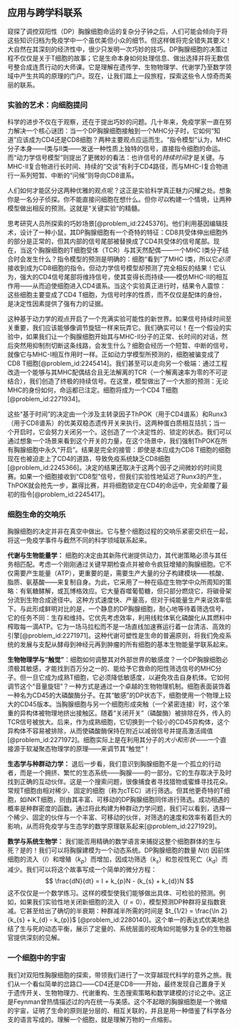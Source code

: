 ## 应用与跨学科联系

窥探了调控双阳性（DP）胸腺细胞命运的复杂分子钟之后，人们可能会倾向于将这些知识归档为免疫学中一个虽优美但小众的细节。但这样做将完全错失其要义！大自然在其深刻的经济性中，很少只发明一次巧妙的技巧。DP胸腺细胞的决策过程不仅仅是关于T细胞的故事；它是生命本身如何处理信息、做出选择并将无数信号整合成连贯行动的大师课。它是理解在遗传学、生物物理学、代谢学乃至数学领域中产生共鸣的原理的门户。现在，让我们踏上一段旅程，探索这些令人惊奇而美丽的联系。

### 实验的艺术：向细胞提问

科学的进步不仅在于观察，还在于提出巧妙的问题。几十年来，免疫学家一直在努力解决一个核心谜团：当一个DP胸腺细胞接触到一个MHC分子时，它如何“知道”应该成为CD4还是CD8细胞？两种主要观点应运而生。“指令模型”认为，MHC分子本身——I类与II类——发送一种性质上独特的信号，直接指令细胞的命运。而“动力学信号模型”则提出了更微妙的看法：也许信号的*持续时间*才是关键。与MHC-II复合物进行长时间、持续的“交谈”有利于CD4路径，而与MHC-I复合物进行一系列短暂、中断的“问候”则导向CD8谱系。

人们如何才能区分这两种优雅的观点呢？这正是实验科学真正魅力闪耀之处。想象你是一名分子侦探。你不能直接问细胞在想什么。但你*可以*构建一个情境，让两种模型做出相反的预测。这就是“关键实验”的精髓。

思考研究人员所探索的巧妙场景[@problem_id:2245376]。他们利用基因编辑技术，设计了一种小鼠，其DP胸腺细胞有一个奇特的特征：CD8共受体伸出细胞外的部分是正常的，但其内部的信号尾部被替换成了CD4共受体的信号尾部。现在，当这个胸腺细胞的T细胞受体（TCR）与其天然配偶——一个MHC I类分子结合时会发生什么？指令模型的预测是明确的：细胞“看到”了MHC I类，所以它*必须*接收到成为CD8细胞的指令。但动力学信号模型却预测了完全相反的结果！它认为，强大的CD4信号尾部将维持信号，使其变得长而持续——模仿MHC-II的相互作用——从而迫使细胞进入CD4谱系。当这个实验真正进行时，结果令人震惊：这些细胞主要变成了CD4 T细胞，为信号时序的性质，而不仅仅是配体的身份，是决定性因素提供了强有力的证据。

这种基于动力学的观点开启了一个充满实验可能性的新世界。如果信号持续时间至关重要，我们应该能够像调节旋钮一样来玩弄它。我们确实可以！在一个假设的实验中，如果我们让一个胸腺细胞开始其与MHC-II分子的正常、长时间的对话，然后突然用抑制剂切断这条线路，会发生什么？细胞会经历一个短暂、中断的信号，就像它与MHC-I相互作用时一样。正如动力学模型所预测的，细胞被骗变成了CD8 T细胞[@problem_id:2245414]。我们甚至可以走向另一个极端：通过工程改造一个能够与其MHC配偶结合且无法解离的TCR（一个解离速率为零的不可逆结合），我们创造了终极的持续信号。在这里，模型做出了一个大胆的预测：无论MHC的身份如何，命运都已注定。细胞将成为一个CD4 T细胞[@problem_id:2271934]。

这些“基于时间”的决定由一个涉及主转录因子ThPOK（用于CD4谱系）和Runx3（用于CD8谱系）的优美双稳态遗传开关来执行。这两种蛋白质相互拮抗；当一个开启时，它会努力关闭另一个。这创造了一个决定性的、锁定的状态。我们可以通过想象一个场景来看到这个开关的力量，在这个场景中，我们强制ThPOK在所有胸腺细胞中永久“开启”。结果是完全的接管：即使是本应成为CD8 T细胞的细胞现在也被迫走上了CD4的道路，导致免疫系统缺乏CD8细胞[@problem_id:2245366]。决定的结果还取决于这两个因子之间微妙的时间竞赛。如果一个细胞接收到“CD8型”信号，但我们实验性地延迟了Runx3的产生，ThPOK就会抢先一步，赢得比赛，并将细胞锁定在CD4的命运中，完全颠覆了最初的指令[@problem_id:2245417]。

### 细胞生命的交响乐

胸腺细胞的决定并非在真空中做出。它与整个细胞过程的交响乐紧密交织在一起，将这一免疫学事件与截然不同的科学领域联系起来。

**代谢与生物能量学：** 细胞的决定由其新陈代谢提供动力，其代谢策略必须与其任务相匹配。考虑一个刚刚通过关键早期检查点并被命令疯狂增殖的胸腺细胞。它不仅需要产生能量（ATP），更重要的是，需要生产大量的分子构建模块——核酸、脂质、氨基酸——来复制自身。为此，它采用了一种在癌症生物学中众所周知的策略：有氧糖酵解，或瓦博格效应。它大量吞噬葡萄糖，但只部分燃烧它，将碳骨架分流到生物合成途径中。这种方式速度快、产量高，但对于纯能量生产来说效率低下。与此形成鲜明对比的是，一个静息的DP胸腺细胞，耐心地等待着筛选信号，它的任务不同：生存和维持。它优先考虑效率，利用线粒体氧化磷酸化从其燃料中榨取每一滴ATP。它为一场马拉松而不是一场直线加速赛运行着一台清洁、高效的引擎[@problem_id:2271971]。这种代谢可塑性是生命的普遍原则，将我们免疫系统的发展与支配从酵母到神经元再到肿瘤的所有细胞的基本生物能量学联系起来。

**生物物理学与“触觉”**：细胞如何调整其对外部世界的敏感度？一个DP胸腺细胞必须极其敏感，才能找到百万分之一的、能给予它救命的阳性筛选信号的MHC分子。但一旦它成为成熟T细胞，它必须降低敏感度，以避免攻击自身机体。它如何调节这个“音量旋钮”？一种方式是通过一个卓越的生物物理机制。细胞表面装饰着一种名为CD45的大磷酸酶分子。在其“敏感”的DP状态下，细胞使用一个物理上较大的CD45版本。当胸腺细胞与另一个细胞形成突触（一个紧密连接）时，这个笨重的异构体被物理地挤出接触区。随着“关闭开关”（磷酸酶）被排除在外，传入的TCR信号被放大。后来，作为成熟细胞，它切换到一个较小的CD45异构体，这个异构体不容易被排除，从而使磷酸酶保持在附近以减弱信号并提高激活阈值[@problem_id:2271972]。细胞实际上是在利用其分子的*大小和形状*——一个直接源于软凝聚态物理学的原理——来调节其“触觉”！

**生态学与种群动力学：** 退后一步看，我们意识到胸腺细胞不是一个孤立的行动者，而是一个拥挤、繁忙的生态系统——胸腺——的一部分。它的生存取决于及时找到正确的互动伙伴。这是一个搜索问题，很像捕食者寻找猎物或蜜蜂寻找花朵。常规T细胞由相对稀少、固定的细胞（称为cTEC）进行筛选。但其他更奇特的T细胞，如iNKT细胞，则由其丰富、可移动的DP胸腺细胞同伴进行筛选。成功相遇的概率是种群密度的函数。通过将此构建为种群动力学问题，我们可以看到，选择一个稀少、固定的伙伴与一个丰富、可移动的伙伴，对筛选的速度和效率有着巨大的影响，从而将免疫学与生态学的数学原理联系起来[@problem_id:2271929]。

**数学与系统生物学：** 我们能否用精确的数学语言来捕捉这整个细胞群体的生与死？是的！我们可以将胸腺建模为一个动态系统。DP胸腺细胞的数量 $N(t)$ 因前体细胞的流入（$I$）和增殖（$k_p$）而增加，因成功筛选（$k_s$）和忽视性死亡（$k_d$）而减少。我们可以将这个故事写成一个简单的微分方程：
$$
\frac{dN}{dt} = I + k_{p}N - (k_{s} + k_{d})N
$$
这不仅仅是一个数学练习。这样的模型使我们能够做出具体、可检验的预测。例如，如果我们实验性地关闭新细胞的流入（$I=0$），模型预测DP种群将呈指数衰减。它甚至给出了确切的半衰期：种群减半所需的时间是 $t_{1/2} = \frac{\ln 2}{k_{s} + k_{d} - k_{p}}$ [@problem_id:2280140]。这个单一的表达式优美地总结了生与死的动态平衡，展示了定量的、系统层面的视角如何能够为复杂的生物器官提供深刻的见解。

### 一个细胞中的宇宙

我们对双阳性胸腺细胞的探索，带领我们进行了一次穿越现代科学的意外之旅。我们从一个看似简单的岔路口——CD4还是CD8——开始，最终发现自己置身于关于遗传开关、生物物理力、代谢重构、生态搜索策略和数学建模的讨论之中。这正是Feynman曾热情描述过的内在统一与美感。这个不起眼的胸腺细胞是一个微缩的宇宙，证明了生命的原则是分层的、相互关联的，并且是用一种借鉴了科学各分支的语言写成的。理解一个细胞，就是理解万物的一点缩影。